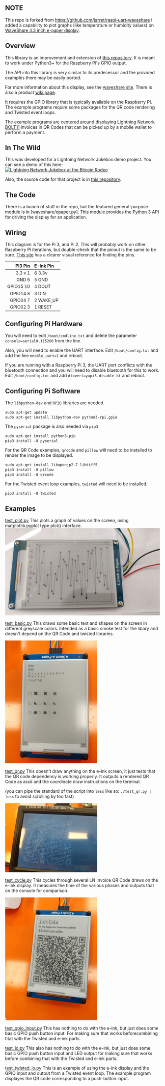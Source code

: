 NOTE
----
This repo is forked from https://github.com/jarret/raspi-uart-waveshare 
I added a capability to plot graphs (like temperature or humidity values) on [WaveShare 4.3 inch e-paper display](https://www.amazon.com/Waveshare-4-3inch-Resolution-Interface-Electronic/dp/B00VV5IMN0).



Overview
------
This library is an improvement and extension of [this repository](https://github.com/not-a-bird/waveshare-epaper-uart).  It is meant to work under Python3+ for the Raspberry Pi's GPIO output.

The API into this library is very similar to its predecessor and the provided examples there may be easily ported.

For more information about this display, see the [waveshare site](https://www.waveshare.com/4.3inch-e-paper.htm).  There is also a product [wiki page](https://www.waveshare.com/wiki/4.3inch_e-Paper_UART_Module).

It requires the GPIO library that is typically available on the Raspberry PI. The example programs require some packages for the QR code rendering and Twisted event loops.

The example programs are centered around displaying [Lightning Network](https://en.wikipedia.org/wiki/Lightning_Network) [BOLT11](https://github.com/lightningnetwork/lightning-rfc/blob/master/11-payment-encoding.md) invoices in QR Codes that can be picked up by a mobile wallet to perform a payment.


In The Wild
------

This was developed for a Lightning Network Jukebox demo project. You can see a demo of this here: [![Lightning Network Jukebox at the Bitcoin Rodeo](https://img.youtube.com/vi/v=N4-rrps_d14/0.jpg)](https://www.youtube.com/watch?v=N4-rrps_d14)

Also, the source code for that project is in [this repository](https://github.com/jarret/lightning-station).

The Code
------

There is a bunch of stuff in the repo, but the featured general-purpose module is in [waveshare/epaper.py]. This module provides the Python 3 API for driving the display for an application.

Wiring
------
This diagram is for the Pi 3, and Pi 2. This will probably work on other Raspberry Pi iterations, but double-check that the pinout is the same to be sure. [This site](https://pinout.xyz/) has a clearer visual reference for finding the pins.

| PI3 Pin  | E-Ink Pin |
|---------:|:----------|
| 3.3 v  1 | 6 3.3v    |
| GND    6 | 5 GND     |
|GPIO15 10 | 4 DOUT    |
|GPIO14  8 | 3 DIN     |
|GPIO04  7 | 2 WAKE_UP |
|GPIO02  3 | 1 RESET   |

Configuring Pi Hardware
-------
You will need to edit `/boot/cmdline.txt` and delete the parameter `console=serial0,115200` from the line.

Also, you will need to enable the UART interface. Edit `/boot/config.txt` and add the line `enable_uart=1` and reboot.

If you are running with a Raspberry Pi 3, the UART port conflicts with the bluetooth connection and you will need to disable bluetooth for this to work. Edit `/boot/config.txt` and add `dtoverlay=pi3-disable-bt` and reboot.


Configuring Pi Software
-----------------
The `libpython-dev` and `RPIO` libraries are needed.

    sudo apt-get update
    sudo apt-get install libpython-dev python3-rpi.gpio

The `pyserial` package is also needed via `pip3`

    sudo apt-get install python3-pip
    pip3 install -U pyserial

For the QR Code examples, `qrcode` and `pillow` will need to be installed to render the image to be displayed.

    sudo apt-get install libopenjp2-7 libtiff5
    pip3 install -U pillow
    pip3 install -U qrcode

For the Twisted event loop examples, `twisted` will need to be installed.

    pip3 install -U twisted


Examples
--------
[test_plot.py](test_plot.py) This plots a graph of values on the screen, using matplotlib.pyplot type plot() interface. 
![test_plot.py](img/plot_epaper.jpg)

[test_basic.py](test_basic.py) This draws some basic text and shapes on the screen in different greyscale colors. Intended as a basic smoke test for the libary and doesn't depend on the QR Code and twisted libraries.

![test_basic.py](img/test-basic-py.png)

[test_qr.py](test_qr.py) This doesn't draw anything on the e-ink screen, it just tests that the QR code dependency is working properly. It outputs a rendered QR Code as ascii and the coordinate draw instructions on the terminal.

(you can pipe the standard of the script into `less` like so:  `./test_qr.py | less` to avoid scrolling by too fast)

![test_qr.py](img/test-qr-py.png)


[test_cycle.py](test_cycle.py) This cycles through several LN Invoice QR Code draws on the e-ink display. It measures the time of the various phases and outputs that on the console for comparison.

![test_cycle.py](img/test-cycle-py.png)


[test_gpio_input.py](test_gpio_input.py) This has nothing to do with the e-ink, but just does some basic GPIO push button input. For making sure that works beforecombining htat with the Twisted and e-ink parts.

[test_io.py](test_io.py) This also has nothing to do with the e-ink, but just does some basic GPIO push button input and LED output for making sure that works before combining that with the Twisted and e-ink parts.


[test_twisted_io.py](test_twisted_io.py) This is an example of using the e-ink display and the GPIO input and output from a Twisted event loop. The example program displayes the QR code corresponding to a push-button input.
